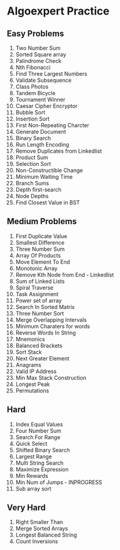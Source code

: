 # Algoexpert Practice

## Easy Problems

1. Two Number Sum
2. Sorted Square array
3. Palindrome Check
4. Nth Fibonacci
5. Find Three Largest Numbers
6. Validate Subsequence
7. Class Photos
8. Tandem Bicycle
9. Tournament Winner
10. Caesar Cipher Encryptor
11. Bubble Sort
12. Insertion Sort
13. First Non-Repeating Charcter
14. Generate Document
15. Binary Search
16. Run Length Encoding
17. Remove Duplicates from Linkedlist
18. Product Sum
19. Selection Sort
20. Non-Constructible Change
21. Minimum Waiting Time
22. Branch Sums
23. Depth first-search
24. Node Depths
25. Find Closest Value in BST

## Medium Problems

1. First Duplicate Value
2. Smallest Difference
3. Three Number Sum
4. Array Of Products
5. Move Element To End
6. Monotonic Array
7. Remove Kth Node from End - Linkedlist
8. Sum of Linked Lists
9. Spiral Traverse
10. Task Assignment
11. Power set of array
12. Search In Sorted Matrix
13. Three Number Sort
14. Merge Overlapping Intervals
15. Minimum Charaters for words
16. Reverse Words In String
17. Mnemonics
18. Balanced Brackets
19. Sort Stack
20. Next Greater Element
21. Anagrams
22. Valid IP Address
23. Min Max Stack Construction
24. Longest Peak
25. Permutations

## Hard

1. Index Equal Values
2. Four Number Sum
3. Search For Range
4. Quick Select
5. Shifted Binary Search
6. Largest Range
7. Multi String Search
8. Maximize Expression
9. Min Rewards
10. Min Num of Jumps - INPROGRESS
11. Sub array sort

## Very Hard

1. Right Smaller Than
2. Merge Sorted Arrays
3. Longest Balanced String
4. Count Inversions
